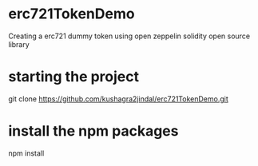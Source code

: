 # erc721TokenDemo
Creating a erc721 dummy token using open zeppelin solidity open source library

# starting the project
git clone https://github.com/kushagra2jindal/erc721TokenDemo.git

# install the npm packages
npm install 
